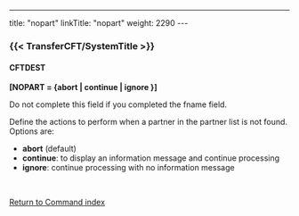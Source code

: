 ---
title: "nopart"
linkTitle: "nopart"
weight: 2290
---<span id="nopart"></span>

### {{< TransferCFT/SystemTitle  >}}

#### CFTDEST

****[NOPART = {abort
&#124; continue &#124; ignore }]****

Do not complete this field if you
completed the fname field.

Define the actions to perform when a partner in the partner list is
not found. Options are:

- ****abort****
    (default)
- ****continue****:
    to display an information message and continue processing
- ****ignore****:
    continue processing with no information message

 

[Return to Command index](../../)
